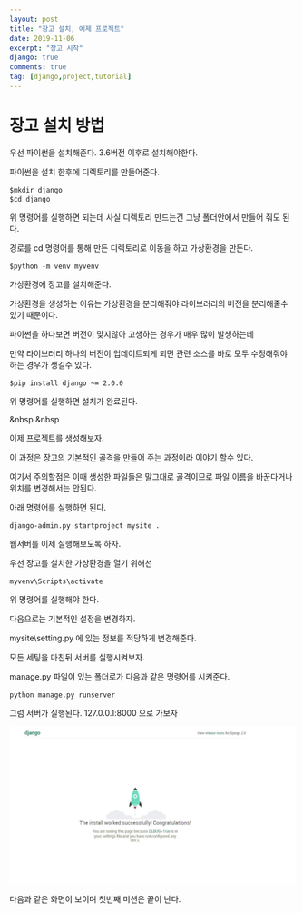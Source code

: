 ```yaml
---
layout: post
title: "장고 설치, 예제 프로젝트"
date: 2019-11-06
excerpt: "장고 시작"
django: true
comments: true
tag: [django,project,tutorial]
---
```

<h1>장고 설치 방법</h1>
우선 파이썬을 설치해준다. 3.6버전 이후로 설치해야한다.

파이썬을 설치 한후에 디렉토리를 만들어준다.
	
	$mkdir django
	$cd django

위 명령어를 실행하면 되는데 사실 디렉토리 만드는건 그냥 폴더안에서 만들어 줘도 된다.

경로를 cd 명령어를 통해 만든 디렉토리로 이동을 하고 가상환경을 만든다.

	$python -m venv myvenv

가상환경에 장고를 설치해준다.

가상환경을 생성하는 이유는 가상환경을 분리해줘야 라이브러리의 버전을 분리해줄수 있기 때문이다.

파이썬을 하다보면 버전이 맞지않아 고생하는 경우가 매우 많이 발생하는데

만약 라이브러리 하나의 버전이 업데이트되게 되면 관련 소스를 바로 모두 수정해줘야 하는 경우가 생길수 있다.

	$pip install django ~= 2.0.0

위 명령어를 실행하면 설치가 완료된다.

&nbsp
&nbsp

이제 프로젝트를 생성해보자.

이 과정은 장고의 기본적인 골격을 만들어 주는 과정이라 이야기 할수 있다.

여기서 주의할점은 이때 생성한 파일들은 말그대로 골격이므로 파일 이름을 바꾼다거나 위치를 변경해서는 안된다.

아래 명령어를 실행하면 된다.

	django-admin.py startproject mysite .

웹서버를 이제 실행해보도록 하자.

우선 장고를 설치한 가상환경을 열기 위해선

	myvenv\Scripts\activate

위 명령어를 실행해야 한다.

다음으로는 기본적인 설정을 변경하자.

mysite\setting.py 에 있는 정보를 적당하게 변경해준다.

모든 세팅을 마친뒤 서버를 실행시켜보자.

manage.py 파일이 있는 폴더로가 다음과 같은 명령어를 시켜준다.

	python manage.py runserver

그럼 서버가 실행된다. 127.0.0.1:8000 으로 가보자

![장고 이미지](/assets/img/post_img/django_start.jpg)

다음과 같은 화면이 보이며 첫번째 미션은 끝이 난다.
